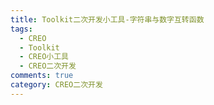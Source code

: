 ```yaml
---
title: Toolkit二次开发小工具-字符串与数字互转函数
tags:
  - CREO
  - Toolkit
  - CREO小工具
  - CREO二次开发
comments: true
category: CREO二次开发
---
```

